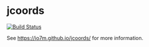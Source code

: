 jcoords
===

[![Build Status](https://travis-ci.org/io7m/jcoords.svg)](https://travis-ci.org/io7m/jcoords)

See https://io7m.github.io/jcoords/ for more information.
